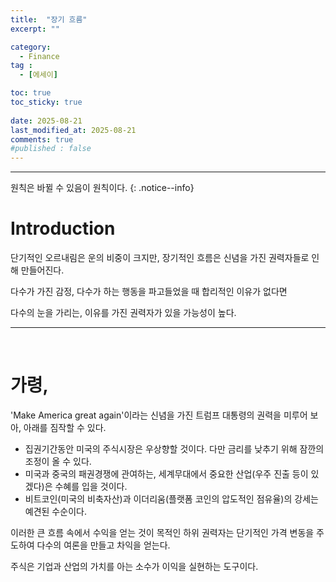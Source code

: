 ```yaml
---
title:  "장기 흐름" 
excerpt: ""

category:
  - Finance
tag :
  - [에세이]

toc: true
toc_sticky: true
 
date: 2025-08-21
last_modified_at: 2025-08-21
comments: true
#published : false
---
```


---

원칙은 바뀔 수 있음이 원칙이다.
{: .notice--info}

# Introduction

단기적인 오르내림은 운의 비중이 크지만, 장기적인 흐름은 신념을 가진 권력자들로 인해 만들어진다.

다수가 가진 감정, 다수가 하는 행동을 파고들었을 때 합리적인 이유가 없다면

다수의 눈을 가리는, 이유를 가진 권력자가 있을 가능성이 높다.

---
<br>

# 가령,


'Make America great again'이라는 신념을 가진 트럼프 대통령의 권력을 미루어 보아, 아래를 짐작할 수 있다.

- 집권기간동안 미국의 주식시장은 우상향할 것이다. 다만 금리를 낮추기 위해 잠깐의 조정이 올 수 있다.
- 미국과 중국의 패권경쟁에 관여하는, 세계무대에서 중요한 산업(우주 진출 등이 있겠다)은 수혜를 입을 것이다.
- 비트코인(미국의 비축자산)과 이더리움(플랫폼 코인의 압도적인 점유율)의 강세는 예견된 수순이다.
  

이러한 큰 흐름 속에서 수익을 얻는 것이 목적인 하위 권력자는 단기적인 가격 변동을 주도하여 다수의 여론을 만들고 차익을 얻는다.


주식은 기업과 산업의 가치를 아는 소수가 이익을 실현하는 도구이다. 

